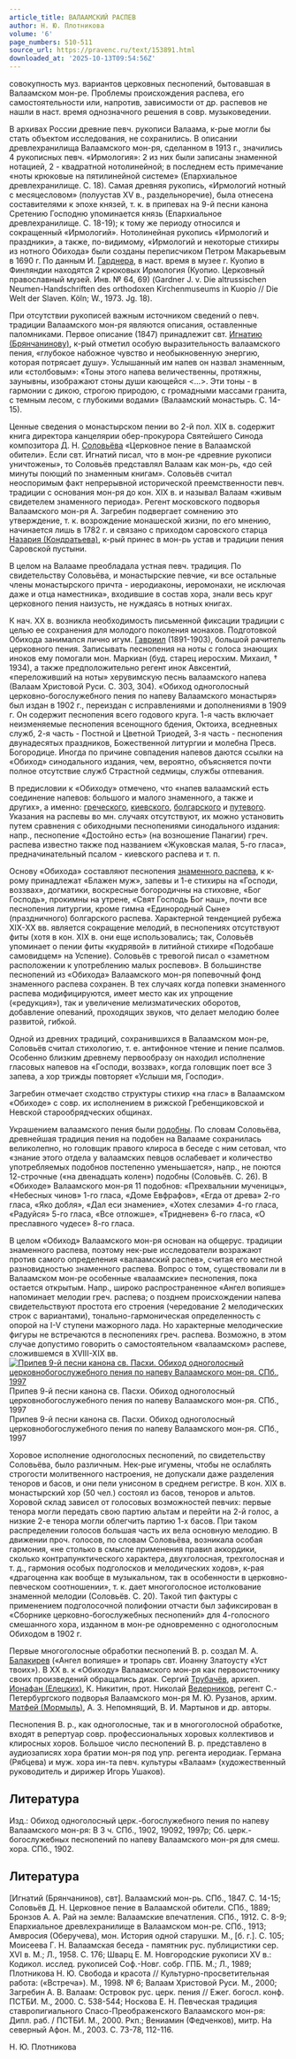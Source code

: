 ```yaml
---
article_title: ВАЛААМСКИЙ РАСПЕВ
author: Н. Ю. Плотникова
volume: '6'
page_numbers: 510-511
source_url: https://pravenc.ru/text/153891.html
downloaded_at: '2025-10-13T09:54:56Z'
---
```


совокупность муз. вариантов церковных песнопений, бытовавшая в Валаамском мон-ре. Проблемы происхождения распева, его самостоятельности или, напротив, зависимости от др. распевов не нашли в наст. время однозначного решения в совр. музыковедении.

В архивах России древние певч. рукописи Валаама, к-рые могли бы стать объектом исследования, не сохранились. В описании древлехранилища Валаамского мон-ря, сделанном в 1913 г., значились 4 рукописных певч. «Ирмология»: 2 из них были записаны знаменной нотацией, 2 - квадратной нотолинейной; в последнем есть примечание «ноты крюковые на пятилинейной системе» (Епархиальное древлехранилище. С. 18). Самая древняя рукопись, «Ирмологий нотный с месяцесловом» (полуустав XV в., раздельноречие), была отнесена составителями к эпохе князей, т. к. в припевах на 9-й песни канона Сретению Господню упоминается князь (Епархиальное древлехранилище. C. 18-19); к тому же периоду относился и сокращенный «Ирмологий». Нотолинейная рукопись «Ирмологий и праздники», а также, по-видимому, «Ирмологий и некоторые стихиры из нотного Обихода» были созданы переписчиком Петром Макарьевым в 1690 г. По данным И. [Гарднера](https://pravenc.ru/text/Гарднера.html), в наст. время в музее г. Куопио в Финляндии находятся 2 крюковых Ирмология (Куопио. Церковный православный музей. Инв. № 64, 69) (Gardner J. v. Die altrussischen Neumen-Handschriften des orthodoxen Kirchenmuseums in Kuopio // Die Welt der Slaven. Köln; W., 1973. Jg. 18).

При отсутствии рукописей важным источником сведений о певч. традиции Валаамского мон-ря являются описания, оставленные паломниками. Первое описание (1847) принадлежит свт. [Игнатию (Брянчанинову)](<https://pravenc.ru/text/Игнатию (Брянчанинову).html>), к-рый отметил особую выразительность валаамского пения, «глубокое набожное чувство и необыкновенную энергию, которая потрясает душу». Услышанный им напев он назвал знаменным, или «столбовым»: «Тоны этого напева величественны, протяжны, заунывны, изображают стоны души кающейся <…>. Эти тоны - в гармонии с дикою, строгою природою, с громадными массами гранита, с темным лесом, с глубокими водами» (Валаамский монастырь. С. 14-15).

Ценные сведения о монастырском пении во 2-й пол. XIX в. содержит книга директора канцелярии обер-прокурора Святейшего Синода композитора Д. Н. [Соловьёва](https://pravenc.ru/text/Соловьёв.html) «Церковное пение в Валаамской обители». Если свт. Игнатий писал, что в мон-ре «древние рукописи уничтожены», то Соловьёв представлял Валаам как мон-рь, «до сей минуты поющий по знаменным книгам». Соловьёв считал неоспоримым факт непрерывной исторической преемственности певч. традиции с основания мон-ря до кон. XIX в. и называл Валаам «живым свидетелем знаменного периода». Регент московского подворья Валаамского мон-ря А. Загребин подвергает сомнению это утверждение, т. к. возрождение монашеской жизни, по его мнению, начинается лишь в 1782 г. и связано с приходом саровского старца [Назария (Кондратьева)](<https://pravenc.ru/text/Назария (Кондратьева).html>), к-рый принес в мон-рь устав и традиции пения Саровской пустыни.

В целом на Валааме преобладала устная певч. традиция. По свидетельству Соловьёва, и монастырские певчие, «и все остальные члены монастырского причта - иеродиаконы, иеромонахи, не исключая даже и отца наместника», входившие в состав хора, знали весь круг церковного пения наизусть, не нуждаясь в нотных книгах.

К нач. ХХ в. возникла необходимость письменной фиксации традиции с целью ее сохранения для молодого поколения монахов. Подготовкой Обихода занимался лично игум. [Гавриил](https://pravenc.ru/text/Гавриил.html) (1891-1903), большой рачитель церковного пения. Записывать песнопения на ноты с голоса знающих иноков ему помогали мон. Маркиан (буд. старец иеросхим. Михаил, † 1934), а также предположительно регент инок Авксентий, «переложивший на ноты» херувимскую песнь валаамского напева (Валаам Христовой Руси. С. 303, 304). «Обиход одноголосный церковно-богослужебного пения по напеву Валаамского монастыря» был издан в 1902 г., переиздан с исправлениями и дополнениями в 1909 г. Он содержит песнопения всего годового круга. 1-я часть включает неизменяемые песнопения всенощного бдения, Октоиха, вседневных служб, 2-я часть - Постной и Цветной Триодей, 3-я часть - песнопения двунадесятых праздников, Божественной литургии и молебна Пресв. Богородице. Иногда по причине совпадения напевов даются ссылки на «Обиход» синодального издания, чем, вероятно, объясняется почти полное отсутствие служб Страстной седмицы, службы отпевания.

В предисловии к «Обиходу» отмечено, что «напев валаамский есть соединение напевов: большого и малого знаменного, а также и других», а именно: [греческого](https://pravenc.ru/text/греческого.html), [киевского](https://pravenc.ru/text/киевский.html), [болгарского](https://pravenc.ru/text/болгарского.html) и [путевого](https://pravenc.ru/text/путевого.html). Указания на распевы во мн. случаях отсутствуют, их можно установить путем сравнения с обиходными песнопениями синодального издания: напр., песнопение «Достойно есть» (на возношение Панагии) греч. распева известно также под названием «Жуковская малая, 5-го гласа», предначинательный псалом - киевского распева и т. п.

Основу «Обихода» составляют песнопения [знаменного распева](<https://pravenc.ru/text/знаменного распева.html>), к к-рому принадлежат «Блажен муж», запевы и 1-е стихиры на «Господи, воззвах», догматики, воскресные богородичны на стиховне, «Бог Господь», прокимны на утрене, «Свят Господь Бог наш», почти все песнопения литургии, кроме гимна «Единородный Сыне» (праздничного) болгарского распева. Характерной тенденцией рубежа XIX-ХХ вв. является сокращение мелодий, в песнопениях отсутствуют фиты (хотя в кон. XIX в. они еще использовались; так, Соловьёв упоминает о пении фиты «кудрявой» в литийной стихире «Подобаше самовидцем» на Успение). Соловьёв с тревогой писал о «заметном расположении к употреблению малых роспевов». В большинстве песнопений из «Обихода» Валаамского мон-ря попевочный фонд знаменного распева сохранен. В тех случаях когда попевки знаменного распева модифицируются, имеет место как их упрощение («редукция»), так и увеличение мелизматических оборотов, добавление опеваний, проходящих звуков, что делает мелодию более развитой, гибкой.

Одной из древних традиций, сохранившихся в Валаамском мон-ре, Соловьёв считал стихологию, т. е. антифонное чтение и пение псалмов. Особенно близким древнему первообразу он находил исполнение гласовых напевов на «Господи, воззвах», когда головщик поет все 3 запева, а хор трижды повторяет «Услыши мя, Господи».

Загребин отмечает сходство структуры стихир «на глас» в Валаамском «Обиходе» с совр. их исполнением в рижской Гребенщиковской и Невской старообрядческих общинах.

Украшением валаамского пения были [подобны](https://pravenc.ru/text/подобны.html). По словам Соловьёва, древнейшая традиция пения на подобен на Валааме сохранилась великолепно, но головщик правого клироса в беседе с ним сетовал, что «знание этого отдела у валаамских певцов ослабевает и количество употребляемых подобнов постепенно уменьшается», напр., не поются 12-строчные («на двенадцать колен») подобны (Соловьёв. С. 26). В «Обиходе» Валаамского мон-ря 11 подобнов: «Прехвальнии мученицы», «Небесных чинов» 1-го гласа, «Доме Евфрафов», «Егда от древа» 2-го гласа, «Яко добля», «Дал еси знамение», «Хотех слезами» 4-го гласа, «Радуйся» 5-го гласа, «Все отложше», «Тридневен» 6-го гласа, «О преславного чудесе» 8-го гласа.

В целом «Обиход» Валаамского мон-ря основан на общерус. традиции знаменного распева, поэтому нек-рые исследователи возражают против самого определения «валаамский распев», считая его местной разновидностью знаменного распева. Вопрос о том, существовали ли в Валаамском мон-ре особенные «валаамские» песнопения, пока остается открытым. Напр., широко распространенное «Ангел вопияше» напоминает мелодии греч. распева; о позднем происхождении напева свидетельствуют простота его строения (чередование 2 мелодических строк с вариантами), тонально-гармоническая определенность с опорой на I-V ступени мажорного лада. Но характерные мелодические фигуры не встречаются в песнопениях греч. распева. Возможно, в этом случае допустимо говорить о самостоятельном «валаамском» распеве, сложившемся в XVIII-XIX вв.[![Припев 9-й песни канона св. Пасхи. Обиход одноголосный церковнобогослужебного пения по напеву Валаамского мон-ря. СПб., 1997](https://pravenc.ru/data/600/461/1234/i200.jpg "Кликните для увеличения картинки")](https://pravenc.ru/data/600/461/1234/i400.jpg)Припев 9-й песни канона св. Пасхи. Обиход одноголосный церковнобогослужебного пения по напеву Валаамского мон-ря. СПб., 1997  
Припев 9-й песни канона св. Пасхи. Обиход одноголосный церковнобогослужебного пения по напеву Валаамского мон-ря. СПб., 1997

Хоровое исполнение одноголосных песнопений, по свидетельству Соловьёва, было различным. Нек-рые игумены, чтобы не ослаблять строгости молитвенного настроения, не допускали даже разделения теноров и басов, и они пели унисоном в среднем регистре. В кон. XIX в. монастырский хор (50 чел.) состоял из басов, теноров и альтов. Хоровой склад зависел от голосовых возможностей певчих: первые тенора могли передать свою партию альтам и перейти на 2-й голос, а низкие 2-е тенора могли облегчить партию 1-х басов. При таком распределении голосов большая часть их вела основную мелодию. В движении проч. голосов, по словам Соловьёва, возникала особая гармония, «не столько в смысле применения правил аккордики, сколько контрапунктического характера, двухголосная, трехголосная и т. д., гармония особых подголосков и мелодических ходов», к-рая «драгоценна как вообще в музыкальном, так в особенности в церковно-певческом соотношении», т. к. дает многоголосное истолкование знаменной мелодии (Соловьёв. С. 20). Такой тип фактуры с применением подголосочной полифонии отчасти был зафиксирован в «Сборнике церковно-богослужебных песнопений» для 4-голосного смешанного хора, изданном в мон-ре одновременно с одноголосным Обиходом в 1902 г.

Первые многоголосные обработки песнопений В. р. создал М. А. [Балакирев](https://pravenc.ru/text/Балакирев.html) («Ангел вопияше» и тропарь свт. Иоанну Златоусту «Уст твоих»). В XX в. к «Обиходу» Валаамского мон-ря как первоисточнику своих произведений обращались диак. Сергий [Трубачёв](https://pravenc.ru/text/Трубачёв.html), архиеп. [Ионафан (Елецких)](<https://pravenc.ru/text/Ионафан (Елецких).html>), К. Никитин, прот. Николай [Ведерников](https://pravenc.ru/text/Ведерников.html), регент С.-Петербургского подворья Валаамского мон-ря М. Ю. Рузанов, архим. [Матфей (Мормыль)](<https://pravenc.ru/text/Матфей (Мормыль).html>), А. З. Непомнящий, В. И. Мартынов и др. авторы.

Песнопения В. р., как одноголосные, так и в многоголосной обработке, входят в репертуар совр. профессиональных хоровых коллективов и клиросных хоров. Большое число песнопений В. р. представлено в аудиозаписях хора братии мон-ря под упр. регента иеродиак. Германа (Рябцева) и муж. хора ин-та певч. культуры «Валаам» (художественный руководитель и дирижер Игорь Ушаков).

## Литература

Изд.: Обиход одноголосный церк.-богослужебного пения по напеву Валаамского мон-ря: В 3 ч. СПб., 1902, 19092, 1997р; Сб. церк.-богослужебных песнопений по напеву Валаамского мон-ря для смеш. хора. СПб., 1902.

## Литература

[Игнатий (Брянчанинов), свт]. Валаамский мон-рь. СПб., 1847. С. 14-15; Соловьёв Д. Н. Церковное пение в Валаамской обители. СПб., 1889; Бронзов А. А. Рай на земле: Валаамские впечатления. СПб., 1912. С. 8-9; Епархиальное древлехранилище в Валаамском мон-ре. СПб., 1913; Амвросия (Оберучева), мон. История одной старушки. М., [б. г.]. С. 105; Моисеева Г. Н. Валаамская беседа - памятник рус. публицистики сер. XVI в. М.; Л., 1958. С. 176; Шварц Е. М. Новгородские рукописи XV в.: Кодикол. исслед. рукописей Соф.-Новг. собр. ГПБ. М.; Л., 1989; Плотникова Н. Ю. Свобода и красота // Культурно-просветительная работа: («Встреча»). М., 1998. № 6; Валаам Христовой Руси. М., 2000; Загребин А. В. Валаам: Островок рус. церк. пения // Ежег. богосл. конф. ПСТБИ. М., 2000. С. 538-544; Носкова Е. Н. Певческая традиция ставропигиального Спасо-Преображенского Валаамского мон-ря: Дипл. раб. / ПСТБИ. М., 2000. Ркп.; Вениамин (Федченков), митр. На северный Афон. М., 2003. С. 73-78, 112-116.

Н. Ю. Плотникова
